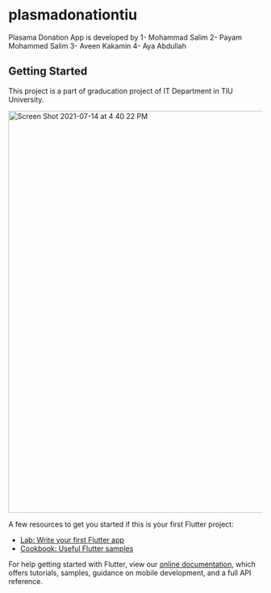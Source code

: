 # plasmadonationtiu

Plasama Donation App is developed by 
1- Mohammad Salim
2- Payam Mohammed Salim
3- Aveen Kakamin
4- Aya Abdullah 

## Getting Started

This project is a part of graducation project of IT Department in TIU University.

<img width="795" alt="Screen Shot 2021-07-14 at 4 40 22 PM" src="https://user-images.githubusercontent.com/13988838/125632121-cdfd3a22-9158-4ecf-934f-845f83c96a7d.png">

A few resources to get you started if this is your first Flutter project:

- [Lab: Write your first Flutter app](https://flutter.dev/docs/get-started/codelab)
- [Cookbook: Useful Flutter samples](https://flutter.dev/docs/cookbook)

For help getting started with Flutter, view our
[online documentation](https://flutter.dev/docs), which offers tutorials,
samples, guidance on mobile development, and a full API reference.
